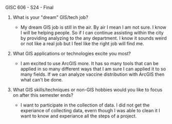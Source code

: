 GISC 606 - S24 - Final

1. What is your "dream" GIS/tech job?
    - My dream GIS job is still in the air. By air I mean I am not sure. I know I will be helping people. So if I can continue assisting within the city by providing analyzing to the any department. I know it sounds weird or not like a real job but I feel like the right job will find me.

2. What GIS applications or technologies excite you most?
    - I am excited to use ArcGIS more. It has so many tools that can be applied in so many different ways that I am sure I can applied it to so many fields. If we can analyze vaccine distribution with ArcGIS then what can't be done.

3. What GIS skills/techniques or non-GIS hobbies would you like to focus on after this semester ends?
    - I want to participate in the collection of data. I did not get the experiance of collecting data, evern though I was able to clean it I want to know and experiance all the steps of a project.